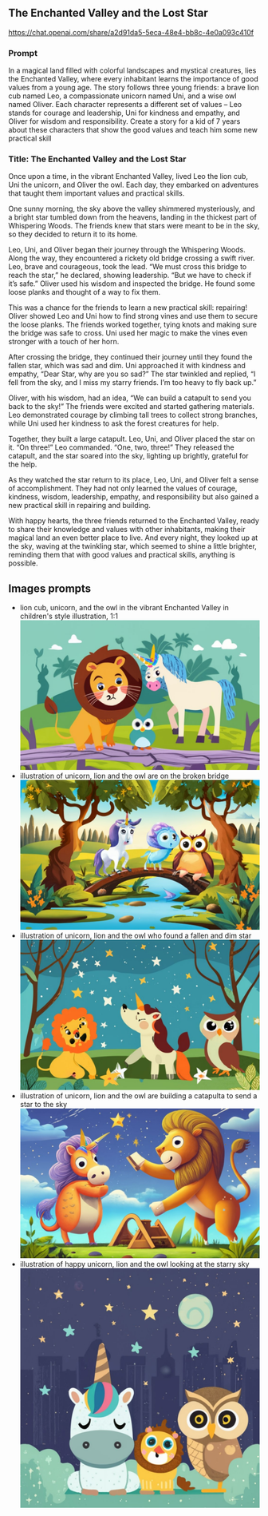 ## The Enchanted Valley and the Lost Star 

https://chat.openai.com/share/a2d91da5-5eca-48e4-bb8c-4e0a093c410f
### Prompt
In a magical land filled with colorful landscapes and mystical creatures, lies the Enchanted Valley, where every inhabitant learns the importance of good values from a young age. The story follows three young friends: a brave lion cub named Leo, a compassionate unicorn named Uni, and a wise owl named Oliver. Each character represents a different set of values – Leo stands for courage and leadership, Uni for kindness and empathy, and Oliver for wisdom and responsibility. Create a story for a kid of 7 years about these characters that show the good values and teach him some new practical skill

### Title: The Enchanted Valley and the Lost Star

Once upon a time, in the vibrant Enchanted Valley, lived Leo the lion cub, Uni the unicorn, and Oliver the owl. Each day, they embarked on adventures that taught them important values and practical skills.

One sunny morning, the sky above the valley shimmered mysteriously, and a bright star tumbled down from the heavens, landing in the thickest part of Whispering Woods. The friends knew that stars were meant to be in the sky, so they decided to return it to its home.

Leo, Uni, and Oliver began their journey through the Whispering Woods. Along the way, they encountered a rickety old bridge crossing a swift river. Leo, brave and courageous, took the lead. “We must cross this bridge to reach the star,” he declared, showing leadership. “But we have to check if it’s safe.” Oliver used his wisdom and inspected the bridge. He found some loose planks and thought of a way to fix them.

This was a chance for the friends to learn a new practical skill: repairing! Oliver showed Leo and Uni how to find strong vines and use them to secure the loose planks. The friends worked together, tying knots and making sure the bridge was safe to cross. Uni used her magic to make the vines even stronger with a touch of her horn.

After crossing the bridge, they continued their journey until they found the fallen star, which was sad and dim. Uni approached it with kindness and empathy, “Dear Star, why are you so sad?” The star twinkled and replied, “I fell from the sky, and I miss my starry friends. I’m too heavy to fly back up.”

Oliver, with his wisdom, had an idea, “We can build a catapult to send you back to the sky!” The friends were excited and started gathering materials. Leo demonstrated courage by climbing tall trees to collect strong branches, while Uni used her kindness to ask the forest creatures for help.

Together, they built a large catapult. Leo, Uni, and Oliver placed the star on it. “On three!” Leo commanded. “One, two, three!” They released the catapult, and the star soared into the sky, lighting up brightly, grateful for the help.

As they watched the star return to its place, Leo, Uni, and Oliver felt a sense of accomplishment. They had not only learned the values of courage, kindness, wisdom, leadership, empathy, and responsibility but also gained a new practical skill in repairing and building.

With happy hearts, the three friends returned to the Enchanted Valley, ready to share their knowledge and values with other inhabitants, making their magical land an even better place to live. And every night, they looked up at the sky, waving at the twinkling star, which seemed to shine a little brighter, reminding them that with good values and practical skills, anything is possible.


## Images prompts
- lion cub, unicorn, and the owl in the vibrant Enchanted Valley in children's style illustration, 1:1 ![lion cub, unicorn, and the owl in the vibrant Enchanted Valley in children's style illustration](enchanted_valley/animals_Enchanted_Valley.jpeg)
- illustration of unicorn, lion and the owl are on the broken bridge ![illustration of unicorn, lion and the owl are on the broken bridge](enchanted_valley/illustration_on_the_broken_bridge.jpeg) 
- illustration of unicorn, lion and the owl who found a fallen and dim star ![illustration of unicorn, lion and the owl who found a fallen and dim star](enchanted_valley/illustration_who_found_a_fallen_and_dim_star_1.jpeg)
- illustration of unicorn, lion and the owl  are building a catapulta to send a star to the sky ![illustration of unicorn, lion and the owl  are building a catapulta to send a star to the sky](enchanted_valley/illustration_are_building_a_catapulta_to_send_a_star_to_the_sky.jpeg)
- illustration of happy unicorn, lion and the owl looking at the starry sky ![illustration of happy unicorn, lion and the owl looking at the starry sky](enchanted_valley/illustration_looking_at_the_starry_sky.jpeg)




